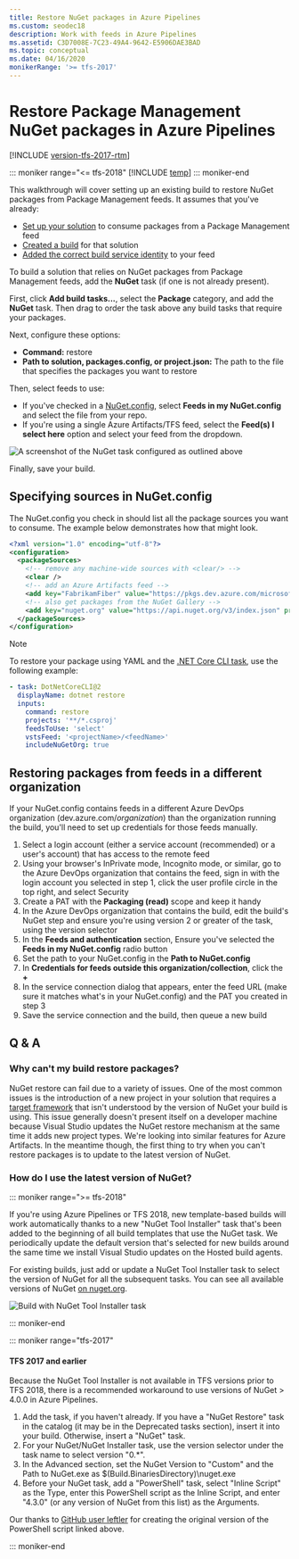 ```yaml
---
title: Restore NuGet packages in Azure Pipelines
ms.custom: seodec18
description: Work with feeds in Azure Pipelines
ms.assetid: C3D7008E-7C23-49A4-9642-E5906DAE3BAD
ms.topic: conceptual
ms.date: 04/16/2020
monikerRange: '>= tfs-2017'
---
```


# Restore Package Management NuGet packages in Azure Pipelines

[!INCLUDE [version-tfs-2017-rtm](../includes/version-tfs-2017-rtm.md)]

::: moniker range="<= tfs-2018"
[!INCLUDE [temp](../includes/concept-rename-note.md)]
::: moniker-end

This walkthrough will cover setting up an existing build to restore NuGet packages from Package Management feeds. It assumes that you've already:

- [Set up your solution](/azure/devops/artifacts/nuget/consume) to consume packages from a Package Management feed
- [Created a build](/azure/devops/pipelines/) for that solution
- [Added the correct build service identity](/azure/devops/artifacts/feeds/feed-permissions) to your feed

To build a solution that relies on NuGet packages from Package Management feeds, add the **NuGet** task (if one is not already present).

First, click **Add build tasks...**, select the **Package** category, and add the **NuGet** task. Then drag to order the task above any build tasks that require your packages.

Next, configure these options:

- **Command:** restore
- **Path to solution, packages.config, or project.json:** The path to the file that specifies the packages you want to restore

Then, select feeds to use:

- If you've checked in a [NuGet.config](https://docs.nuget.org/Consume/NuGet-Config-File), select **Feeds in my NuGet.config** and select the file from your repo.
- If you're using a single Azure Artifacts/TFS feed, select the **Feed(s) I select here** option and select your feed from the dropdown.

![A screenshot of the NuGet task configured as outlined above](media/restore-pkgs-on-build.png)

Finally, save your build.

## Specifying sources in NuGet.config

The NuGet.config you check in should list all the package sources you want to consume.
The example below demonstrates how that might look.

```xml
<?xml version="1.0" encoding="utf-8"?>
<configuration>
  <packageSources>
    <!-- remove any machine-wide sources with <clear/> -->
    <clear />
    <!-- add an Azure Artifacts feed -->
    <add key="FabrikamFiber" value="https://pkgs.dev.azure.com/microsoftLearnModule/_packaging/FabrikamFiber/nuget/v3/index.json" />
    <!-- also get packages from the NuGet Gallery -->
    <add key="nuget.org" value="https://api.nuget.org/v3/index.json" protocolVersion="3" />
  </packageSources>
</configuration>
```

> [!NOTE]
> To restore your package using YAML and the [.NET Core CLI task](../tasks/build/dotnet-core-cli.md), use the following example:

```YAML
- task: DotNetCoreCLI@2
  displayName: dotnet restore
  inputs:
    command: restore
    projects: '**/*.csproj'
    feedsToUse: 'select'
    vstsFeed: '<projectName>/<feedName>'
    includeNuGetOrg: true
```

## Restoring packages from feeds in a different organization

If your NuGet.config contains feeds in a different Azure DevOps organization (dev.azure.com/_organization_) than the organization running the build, you'll need to set up credentials for those feeds manually.

1.  Select a login account (either a service account (recommended) or a user's account) that has access to the remote feed
2.  Using your browser's InPrivate mode, Incognito mode, or similar, go to the Azure DevOps organization that contains the feed, sign in with the login account you selected in step 1, click the user profile circle in the top right, and select Security
3.  Create a PAT with the **Packaging (read)** scope and keep it handy
4.  In the Azure DevOps organization that contains the build, edit the build's NuGet step and ensure you're using version 2 or greater of the task, using the version selector
5.  In the **Feeds and authentication** section, Ensure you've selected the **Feeds in my NuGet.config** radio button
6.  Set the path to your NuGet.config in the **Path to NuGet.config**
7.  In **Credentials for feeds outside this organization/collection**, click the **+**
8.  In the service connection dialog that appears, enter the feed URL (make sure it matches what's in your NuGet.config) and the PAT you created in step 3
9.  Save the service connection and the build, then queue a new build

## Q & A

### Why can't my build restore packages?

NuGet restore can fail due to a variety of issues. One of the most common issues is the introduction of a new project in your solution that requires a [target framework](/nuget/schema/target-frameworks) that isn't understood by the version of NuGet your build is using. This issue generally doesn't present itself on a developer machine because Visual Studio updates the NuGet restore mechanism at the same time it adds new project types. We're looking into similar features for Azure Artifacts. In the meantime though, the first thing to try when you can't restore packages is to update to the latest version of NuGet.

### How do I use the latest version of NuGet?

::: moniker range=">= tfs-2018"

If you're using Azure Pipelines or TFS 2018, new template-based builds will work automatically thanks to a new "NuGet Tool Installer" task that's been added to the beginning of all build templates that use the NuGet task. We periodically update the default version that's selected for new builds around the same time we install Visual Studio updates on the Hosted build agents.

For existing builds, just add or update a NuGet Tool Installer task to select the version of NuGet for all the subsequent tasks. You can see all available versions of NuGet [on nuget.org](https://dist.nuget.org/tools.json).

![Build with NuGet Tool Installer task](media/nuget-tool-installer.jpg)

::: moniker-end

::: moniker range="tfs-2017"

#### TFS 2017 and earlier

Because the NuGet Tool Installer is not available in TFS versions prior to TFS 2018, there is a recommended workaround to use versions of NuGet > 4.0.0 in Azure Pipelines.

1.  Add the task, if you haven't already. If you have a "NuGet Restore" task in the catalog (it may be in the Deprecated tasks section), insert it into your build. Otherwise, insert a "NuGet" task.
1.  For your NuGet/NuGet Installer task, use the version selector under the task name to select version "0.\*".
1.  In the Advanced section, set the NuGet Version to "Custom" and the Path to NuGet.exe as
    \$(Build.BinariesDirectory)\nuget.exe
1.  Before your NuGet task, add a "PowerShell" task, select "Inline Script" as the Type, enter this PowerShell script as the Inline Script, and enter "4.3.0" (or any version of NuGet from this list) as the Arguments.

Our thanks to [GitHub user leftler](https://github.com/Microsoft/azure-pipelines-tasks/issues/3756#issuecomment-288185011) for creating the original version of the PowerShell script linked above.

::: moniker-end

